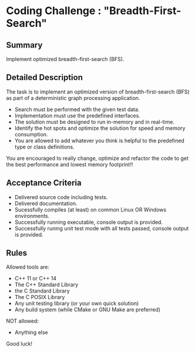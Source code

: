 Coding Challenge : "Breadth-First-Search"
=========================================

Summary
-------

Implement optimized breadth-first-search (BFS).

Detailed Description
--------------------

The task is to implement an optimized version of breadth-first-search (BFS) as
part of a deterministic graph processing application.

- Search must be performed with the given test data.
- Implementation must use the predefined interfaces.
- The solution must be designed to run in-memory and in real-time.
- Identify the hot spots and optimize the solution for speed and
  memory consumption.
- You are allowed to add whatever you think is helpful to the predefined
  type or class definitions.

You are encouraged to really change, optimize and refactor the code to get
the best performance and lowest memory footprint!!


Acceptance Criteria
-------------------

- Delivered source code including tests.
- Delivered documentation.
- Sucessfully compiles (at least) on common Linux OR Windows environments.
- Successfully running executable, console output is provided.
- Successfully runing unit test mode with all tests passed,
  console output is provided.


Rules
-----

Allowed tools are:

- C++ 11 or C++ 14
- The C++ Standard Library
- the C Standard Library
- The C POSIX Library
- Any unit testing library (or your own quick solution)
- Any build system (while CMake or GNU Make are preferred)

NOT allowed:

- Anything else


Good luck!
